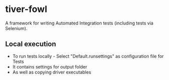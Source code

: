 # tiver-fowl

A framework for writing Automated Integration tests (including tests via Selenium).

## Local execution

* To run tests locally - Select "Default.runsettings" as configuration file for Tests
 * It contains settings for output folder
 * As well as copying driver executables
